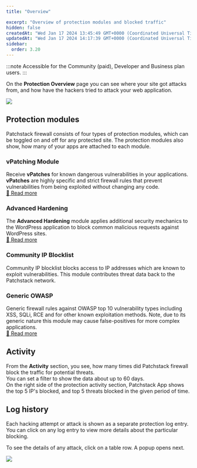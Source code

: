 ```yaml
---
title: "Overview"

excerpt: "Overview of protection modules and blocked traffic"
hidden: false
createdAt: "Wed Jan 17 2024 13:45:49 GMT+0000 (Coordinated Universal Time)"
updatedAt: "Wed Jan 17 2024 14:17:39 GMT+0000 (Coordinated Universal Time)"
sidebar:
  order: 3.20
---
```

:::note
Accessible for the Community (paid), Developer and Business plan users.
:::

On the **Protection Overview** page you can see where your site got attacks from, and how have the hackers tried to attack your web application.

![](@images/d3be1da-patchstack-app-protection.png)

## Protection modules

Patchstack firewall consists of four types of protection modules, which can be toggled on and off for any protected site. The protection modules also show, how many of your apps are attached to each module.

### vPatching Module

Receive **vPatches** for known dangerous vulnerabilities in your applications. **vPatches** are highly specific and strict firewall rules that prevent vulnerabilities from being exploited without changing any code.  
<a href="https://docs.patchstack.com/docs/patchstack-modules#vpatches" target="_blank">📖 Read more </a>

### Advanced Hardening

The **Advanced Hardening** module applies additional security mechanics to the WordPress application to block common malicious requests against WordPress sites.  
<a href="https://docs.patchstack.com/docs/patchstack-modules#advanced-hardening" target="_blank">📖 Read more </a>

### Community IP Blocklist

Community IP blocklist blocks access to IP addresses which are known to exploit vulnerabilities. This module contributes threat data back to the Patchstack network.

### Generic OWASP

Generic firewall rules against OWASP top 10 vulnerability types including XSS, SQLi, RCE and for other known exploitation methods. Note, due to its generic nature this module may cause false-positives for more complex applications.  
<a href="https://docs.patchstack.com/docs/patchstack-modules#generic-owasp" target="_blank">📖 Read more </a>

## Activity

From the **Activity** section, you see, how many times did Patchstack firewall block the traffic for potential threats.  
You can set a filter to show the data about up to 60 days.  
On the right side of the protection activity section, Patchstack App shows the top 5 IP's blocked, and top 5 threats blocked in the given period of time.

## Log history

Each hacking attempt or attack is shown as a separate protection log entry. You can click on any log entry to view more details about the particular blocking.

To see the details of any attack, click on a table row. A popup opens next.

![](@images/d2fe03e-attack-popup.png)
